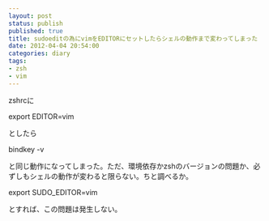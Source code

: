 ```yaml
---
layout: post
status: publish
published: true
title: sudoeditの為にvimをEDITORにセットしたらシェルの動作まで変わってしまった
date: 2012-04-04 20:54:00
categories: diary
tags:
- zsh
- vim
---
```

zshrcに

export EDITOR=vim

としたら

bindkey -v

と同じ動作になってしまった。ただ、環境依存かzshのバージョンの問題か、必ずしもシェルの動作が変わると限らない。ちと調べるか。

export SUDO_EDITOR=vim

とすれば、この問題は発生しない。
